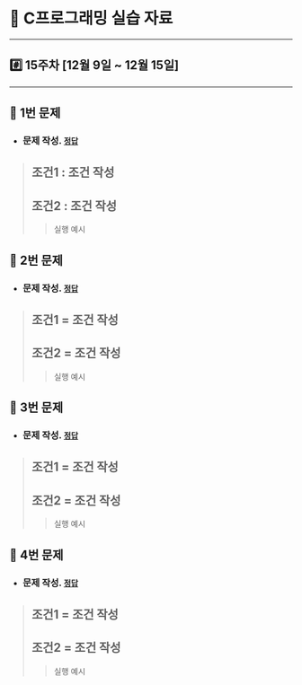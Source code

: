 # 📝 C프로그래밍 실습 자료
<hr/>

## #️⃣ 15주차 [12월 9일 ~ 12월 15일]
<hr/>

## 📖 1번 문제
- ### 문제 작성. [`정답`](./practice_1.c)
> ## 조건1 : 조건 작성
> ## 조건2 : 조건 작성
>> 실행 예시<br>

## 📖 2번 문제
- ### 문제 작성. [`정답`](./practice_2.c)
> ## 조건1 = 조건 작성
> ## 조건2 = 조건 작성
>> 실행 예시<br>

## 📖 3번 문제
- ### 문제 작성. [`정답`](./practice_3.c)
> ## 조건1 = 조건 작성
> ## 조건2 = 조건 작성
>> 실행 예시<br>

## 📖 4번 문제
- ### 문제 작성. [`정답`](./practice_4.c)
> ## 조건1 = 조건 작성
> ## 조건2 = 조건 작성
>> 실행 예시<br>